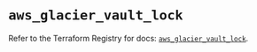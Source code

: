 # `aws_glacier_vault_lock`

Refer to the Terraform Registry for docs: [`aws_glacier_vault_lock`](https://registry.terraform.io/providers/hashicorp/aws/6.0.0/docs/resources/glacier_vault_lock).
